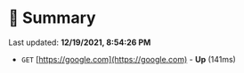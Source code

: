 # 📖 Summary
Last updated: **12/19/2021, 8:54:26 PM**

- `GET` [https://google.com](https://google.com) - **Up** (141ms)
